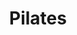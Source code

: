 ---
title: "Pilates"
event_day: "wednesday"
start_time: 2017-08-01T19:00:00Z
end_time: 2017-08-01T20:00:00Z
level: "Mixed Ability"
associate: "Heidi"
price: "£12 (£10 block booking)"
room: "Gym"
term: "Ongoing"
---